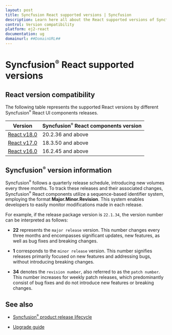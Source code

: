 ```yaml
---
layout: post
title: Syncfusion React supported versions | Syncfusion
description: Learn here all about the React supported versions of Syncfusion Essential JS 2 and more.
control: Version compatibility 
platform: ej2-react
documentation: ug
domainurl: ##DomainURL##
---
```


# Syncfusion<sup style="font-size:70%">&reg;</sup> React supported versions

## React version compatibility

The following table represents the supported React versions by different Syncfusion<sup style="font-size:70%">&reg;</sup> React UI components releases.

| Version | Syncfusion<sup style="font-size:70%">&reg;</sup> React components version |
| ------------- | ------------- |
| [React v18.0](https://reactjs.org/blog/2022/03/29/react-v18.html) | 20.2.36 and above |
| [React v17.0](https://reactjs.org/blog/2020/10/20/react-v17.html) | 18.3.50 and above |
| [React v16.0](https://reactjs.org/blog/2017/09/26/react-v16.0.html) | 16.2.45 and above |

## Syncfusion<sup style="font-size:70%">&reg;</sup> version information

Syncfusion<sup style="font-size:70%">&reg;</sup> follows a quarterly release schedule, introducing new volumes every three months. To track these releases and their associated changes, Syncfusion<sup style="font-size:70%">&reg;</sup> React components utilize a sequence-based identifier system, employing the format **Major.Minor.Revision**. This system enables developers to easily monitor modifications made in each release.

For example, if the release package version is `22.1.34`, the version number can be interpreted as follows:

* **22** represents the `major release` version. This number changes every three months and encompasses significant updates, new features, as well as bug fixes and breaking changes.

* **1** corresponds to the `minor release` version. This number signifies releases primarily focused on new features and addressing bugs, without introducing breaking changes.

* **34** denotes the `revision number`, also referred to as the `patch number`. This number increases for weekly patch releases, which predominantly consist of bug fixes and do not introduce new features or breaking changes.

## See also

* [Syncfusion<sup style="font-size:70%">&reg;</sup> product release lifecycle](https://www.syncfusion.com/support/product-lifecycle/estudio)

* [Upgrade guide](https://help.syncfusion.com/upgrade-guide/react-ui-components)
